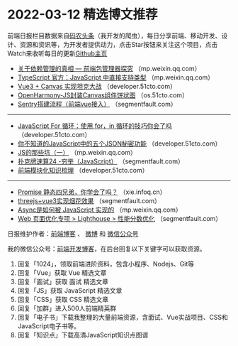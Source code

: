 # 2022-03-12 精选博文推荐

前端日报栏目数据来自[码农头条](https://toutiao.qdkfweb.cn/)（我开发的爬虫），每日分享前端、移动开发、设计、资源和资讯等，为开发者提供动力，点击Star按钮来关注这个项目，点击Watch来收听每日的更新[Github主页](https://github.com/kujian/frontendDaily)
* [关于依赖管理的真相 — 前端包管理器探究](https://mp.weixin.qq.com/s?__biz=Mzg4MjE5OTI4Mw==&mid=2247490512&idx=1&sn=22fd9570d4d829e5a4b5319953c4a6f6) （mp.weixin.qq.com）
* [TypeScript 官方：JavaScript 中直接支持类型](https://mp.weixin.qq.com/s?__biz=MzkxMjI3MTA1Mg==&mid=2247516040&idx=1&sn=ebc5a8af47b9afc58088da24567ebfe1) （mp.weixin.qq.com）
* [Vue3 + Canvas 实现坦克大战](https://developer.51cto.com/article/703628.html) （developer.51cto.com）
* [OpenHarmony-JS封装Canvas组件饼状图](https://os.51cto.com/article/703771.html) （os.51cto.com）
* [Sentry搭建流程（前端vue接入）](https://segmentfault.com/a/1190000041524501) （segmentfault.com）

***
* [JavaScript For 循环：使用 for，in 循环的技巧你会了吗](https://developer.51cto.com/article/703747.html) （developer.51cto.com）
* [你不知道的JavaScript中的五个JSON秘密功能](https://developer.51cto.com/article/703604.html) （developer.51cto.com）
* [JS的那些坑（一）](https://mp.weixin.qq.com/s/RwpnBU1w6IJBCi59kIXKsQ) （mp.weixin.qq.com）
* [扑克牌速算24 -穷举（JavaScript）](https://segmentfault.com/a/1190000041523394) （segmentfault.com）
* [前端模块化知识梳理](https://developer.51cto.com/article/703737.html) （developer.51cto.com）

***
* [Promise 静态四兄弟，你学会了吗？](https://xie.infoq.cn/article/06d24b816fc2ffe94c75a9ef6) （xie.infoq.cn）
* [threejs+vue3实现烟花效果](https://segmentfault.com/a/1190000041531427) （segmentfault.com）
* [Async是如何被 JavaScript 实现的](https://mp.weixin.qq.com/s?__biz=MzI0MzIyMDM5Ng==&mid=2649843729&idx=1&sn=8a009298843f8f47805184bdfdd500f6) （mp.weixin.qq.com）
* [Web 页面优化专项 &gt; Lighthouse &gt; 性能分数优化](https://segmentfault.com/a/1190000041524121) （segmentfault.com）

日报维护作者：[前端博客](https://qdkfweb.cn/) 、 [微博](http://weibo.com/kujian) 和 [微信公众号](https://open.weixin.qq.com/qr/code?username=caibaojian_com)

我的微信公众号：[前端开发博客](https://open.weixin.qq.com/qr/code?username=caibaojian_com)，在后台回复以下关键字可以获取资源。

1. 回复「1024」，领取前端进阶资料，包含小程序、Nodejs、Git等
2. 回复「Vue」获取 Vue 精选文章
3. 回复「面试」获取 面试 精选文章
4. 回复「JS」获取 JavaScript 精选文章
5. 回复「CSS」获取 CSS 精选文章
6. 回复「加群」进入500人前端精英群
7. 回复「电子书」下载我整理的大量前端资源，含面试、Vue实战项目、CSS和JavaScript电子书等。
8. 回复「知识点」下载高清JavaScript知识点图谱